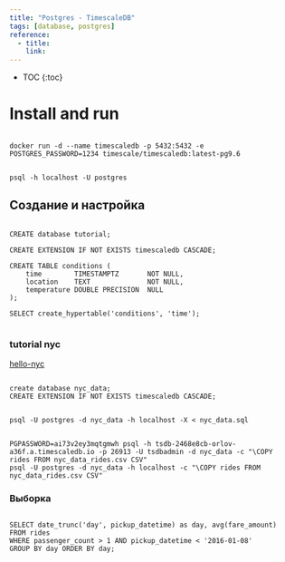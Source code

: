 ```yaml
---
title: "Postgres - TimescaleDB"
tags: [database, postgres]
reference:
  - title: 
    link:
---
```


* TOC 
{:toc}


# Install and run

<pre><code class="bash">
docker run -d --name timescaledb -p 5432:5432 -e POSTGRES_PASSWORD=1234 timescale/timescaledb:latest-pg9.6
</code></pre>

<pre><code class="perl">
psql -h localhost -U postgres
</code></pre>

## Создание и настройка

<pre><code class="perl">
CREATE database tutorial;

CREATE EXTENSION IF NOT EXISTS timescaledb CASCADE;

CREATE TABLE conditions (
    time        TIMESTAMPTZ       NOT NULL,
    location    TEXT              NOT NULL,
    temperature DOUBLE PRECISION  NULL
);

SELECT create_hypertable('conditions', 'time');

</code></pre>

### tutorial nyc 
<a href="https://docs.timescale.com/latest/tutorials/tutorial-hello-nyc">hello-nyc</a>
<pre><code class="perl">
create database nyc_data;
CREATE EXTENSION IF NOT EXISTS timescaledb CASCADE;
</code></pre>

<pre><code class="perl">
psql -U postgres -d nyc_data -h localhost -X < nyc_data.sql
</code></pre>

<pre><code class="perl">
PGPASSWORD=ai73v2ey3mqtgmwh psql -h tsdb-2468e8cb-orlov-a36f.a.timescaledb.io -p 26913 -U tsdbadmin -d nyc_data -c "\COPY rides FROM nyc_data_rides.csv CSV"
psql -U postgres -d nyc_data -h localhost -c "\COPY rides FROM nyc_data_rides.csv CSV"
</code></pre>

### Выборка

<pre><code class="perl">
SELECT date_trunc('day', pickup_datetime) as day, avg(fare_amount)
FROM rides
WHERE passenger_count > 1 AND pickup_datetime < '2016-01-08'
GROUP BY day ORDER BY day;
</code></pre>


